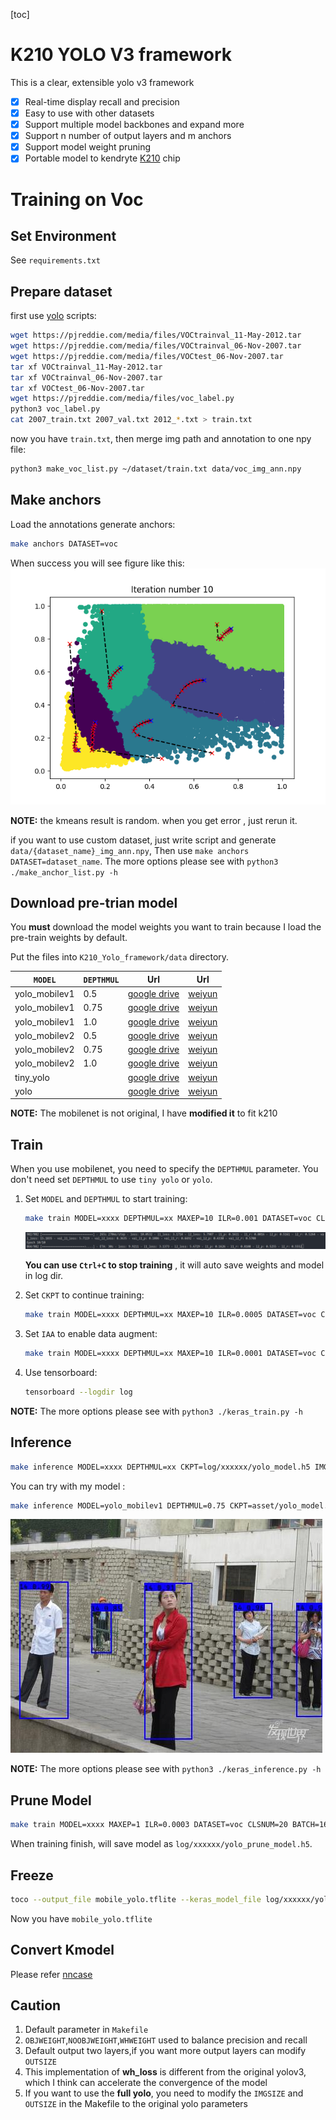 [toc]

# K210 YOLO V3 framework

This is a clear, extensible yolo v3 framework

-   [x] Real-time display recall and precision
-   [x] Easy to use with other datasets
-   [x] Support multiple model backbones and expand more
-   [x] Support n number of output layers and m anchors
-   [x] Support model weight pruning
-   [x] Portable model to kendryte [K210](https://kendryte.com/) chip
# Training on Voc

## Set Environment

See `requirements.txt`

## Prepare dataset

first use [yolo](https://pjreddie.com/darknet/yolo/) scripts:

```sh
wget https://pjreddie.com/media/files/VOCtrainval_11-May-2012.tar
wget https://pjreddie.com/media/files/VOCtrainval_06-Nov-2007.tar
wget https://pjreddie.com/media/files/VOCtest_06-Nov-2007.tar
tar xf VOCtrainval_11-May-2012.tar
tar xf VOCtrainval_06-Nov-2007.tar
tar xf VOCtest_06-Nov-2007.tar
wget https://pjreddie.com/media/files/voc_label.py
python3 voc_label.py
cat 2007_train.txt 2007_val.txt 2012_*.txt > train.txt
```

now you have `train.txt`, then merge img path and annotation to one npy file:

```sh
python3 make_voc_list.py ~/dataset/train.txt data/voc_img_ann.npy
```


## Make anchors

Load the annotations generate anchors:
```sh
make anchors DATASET=voc
```
When success you will see figure like this:
![](asset/kmeans.png)

**NOTE:** the kmeans result is random. when you get error , just rerun it.

if you want to use custom dataset, just write script and generate `data/{dataset_name}_img_ann.npy`, Then use `make anchors DATASET=dataset_name`. The more options please see with `python3 ./make_anchor_list.py -h`

## Download pre-trian model

You **must** download the model weights you want to train because I load the pre-train weights by default.

Put the files into `K210_Yolo_framework/data` directory. 

| `MODEL`       | `DEPTHMUL` | Url                                                                                | Url                                        |
| ------------- | ---------- | ---------------------------------------------------------------------------------- | ------------------------------------------ |
| yolo_mobilev1 | 0.5        | [google drive](https://drive.google.com/open?id=1SmuqIU1uCLRgaePve9HgCj-SvXJB7U-I) | [weiyun](https://share.weiyun.com/59nnvtW) |
| yolo_mobilev1 | 0.75       | [google drive](https://drive.google.com/open?id=1BlH6va_plAEUnWBER6vij_Q_Gp8TFFaP) | [weiyun](https://share.weiyun.com/5FgNE0b) |
| yolo_mobilev1 | 1.0        | [google drive](https://drive.google.com/open?id=1vIuylSVshJ47aJV3gmoYyqxQ5Rz9FAkA) | [weiyun](https://share.weiyun.com/516LqR7) |
| yolo_mobilev2 | 0.5        | [google drive](https://drive.google.com/open?id=1qjpexl4dZLMtd0dX3QtoIHxXtidj993N) | [weiyun](https://share.weiyun.com/5BwaRTu) |
| yolo_mobilev2 | 0.75       | [google drive](https://drive.google.com/open?id=1qSM5iQDicscSg0MYfZfiIEFGkc3Xtlt1) | [weiyun](https://share.weiyun.com/5RRMwob) |
| yolo_mobilev2 | 1.0        | [google drive](https://drive.google.com/open?id=1Qms1BMVtT8DcXvBUFBTgTBtVxQc9r4BQ) | [weiyun](https://share.weiyun.com/5dUelqn) |
| tiny_yolo     |            | [google drive](https://drive.google.com/open?id=1M1ZUAFJ93WzDaHOtaa8MX015HdoE85LM) | [weiyun](https://share.weiyun.com/5413QWx) |
| yolo          |            | [google drive](https://drive.google.com/open?id=17eGV6DCaFQhVoxOuTUiwi7-v22DAwbXf) | [weiyun](https://share.weiyun.com/55g6zHl) |

**NOTE:** The mobilenet is not original, I have **modified it** to fit k210

## Train

When you use mobilenet, you need to specify the `DEPTHMUL` parameter. You don't need set `DEPTHMUL` to use `tiny yolo` or `yolo`.

1.  Set `MODEL` and `DEPTHMUL` to start training:

    ```sh
    make train MODEL=xxxx DEPTHMUL=xx MAXEP=10 ILR=0.001 DATASET=voc CLSNUM=20 IAA=False BATCH=16
    ```

    ![](asset/training.png)

    **You can use `Ctrl+C` to stop training** , it will auto save weights and model in log dir.

2.  Set `CKPT` to continue training:
    
    ```sh
    make train MODEL=xxxx DEPTHMUL=xx MAXEP=10 ILR=0.0005 DATASET=voc CLSNUM=20 IAA=False BATCH=16 CKPT=log/xxxxxxxxx/yolo_model.h5
    ```

3.  Set `IAA` to enable data augment:
    
    ```sh
    make train MODEL=xxxx DEPTHMUL=xx MAXEP=10 ILR=0.0001 DATASET=voc CLSNUM=20 IAA=True BATCH=16 CKPT=log/xxxxxxxxx/yolo_model.h5
    ```

4.  Use tensorboard:
    
    ```sh
    tensorboard --logdir log
    ```

**NOTE:** The more options please see with `python3 ./keras_train.py -h`


## Inference

```sh
make inference MODEL=xxxx DEPTHMUL=xx CKPT=log/xxxxxx/yolo_model.h5 IMG=data/people.jpg
```

You can try with my model :

```sh
make inference MODEL=yolo_mobilev1 DEPTHMUL=0.75 CKPT=asset/yolo_model.h5 IMG=data/people.jpg
```

![](asset/people_res.jpg)

**NOTE:** The more options please see with `python3 ./keras_inference.py -h`


## Prune Model
    
```sh
make train MODEL=xxxx MAXEP=1 ILR=0.0003 DATASET=voc CLSNUM=20 BATCH=16 PRUNE=True CKPT=log/xxxxxx/yolo_model.h5 END_EPOCH=1
```

When training finish, will save model as `log/xxxxxx/yolo_prune_model.h5`.


## Freeze

```sh
toco --output_file mobile_yolo.tflite --keras_model_file log/xxxxxx/yolo_model.h5
```
Now you have `mobile_yolo.tflite`


## Convert Kmodel

Please refer [nncase](https://github.com/kendryte/nncase)

## Caution

1.  Default parameter in `Makefile`
2.  `OBJWEIGHT`,`NOOBJWEIGHT`,`WHWEIGHT` used to balance precision and recall
3.  Default output two layers,if you want more output layers can modify `OUTSIZE`
4.  This implementation of **wh_loss** is different from the original yolov3, which I think can accelerate the convergence of the model
5.  If you want to use the **full yolo**, you need to modify the `IMGSIZE` and `OUTSIZE` in the Makefile to the original yolo parameters

